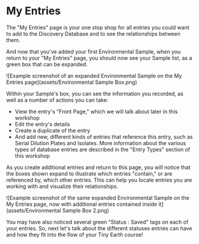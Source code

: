 # My Entries

The "My Entries" page is your one stop shop for all entries you could want to add to the Discovery Database and to see the relationships between them.

And now that you've added your first Environmental Sample, when you return to your "My Entries" page, you should now see your Sample list, as a green box that can be expanded.

![Example screenshot of an expanded Environmental Sample on the My Entries page](assets/Environmental Sample Box.png)

Within your Sample's box, you can see the information you recorded, as well as a number of actions you can take:

- View the entry's "Front Page," which we will talk about later in this workshop
- Edit the entry's details
- Create a duplicate of the entry
- And add new, different kinds of entries that reference this entry, such as Serial Dilution Plates and Isolates. More information about the various types of database entries are described in the "Entry Types" section of this workshop

As you create additional entries and return to this page, you will notice that the boxes shown expand to illustrate which entries "contain," or are referenced by, which other entries. This can help you locate entries you are working with and visualize their relationships.

![Example screenshot of the same expanded Environmental Sample on the My Entries page, now with additional entries contained inside it](assets/Environmental Sample Box 2.png)

You may have also noticed several green "Status : Saved" tags on each of your entries. So, next let's talk about the different statuses entries can have and how they fit into the flow of your Tiny Earth course!